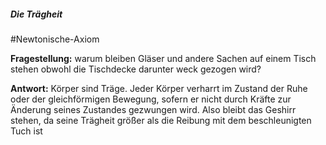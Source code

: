 ##### Die Trägheit
#Newtonische-Axiom 

**Fragestellung:** warum bleiben Gläser und andere Sachen auf einem Tisch stehen obwohl die Tischdecke darunter weck gezogen wird?

**Antwort:** Körper sind Träge. Jeder Körper verharrt im Zustand der Ruhe oder der gleichförmigen Bewegung, sofern er nicht durch Kräfte zur Änderung seines Zustandes gezwungen wird.
Also bleibt das Geshirr stehen, da seine Trägheit größer als die Reibung mit dem beschleunigten Tuch ist